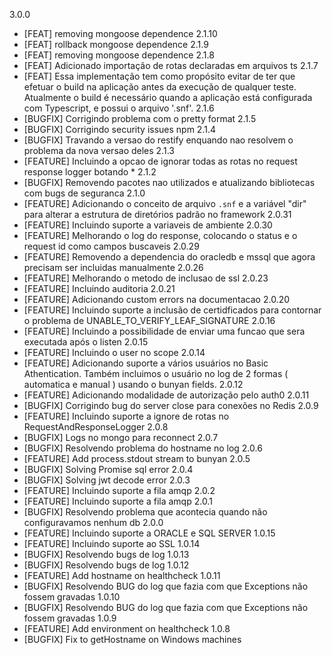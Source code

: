 3.0.0
 - [FEAT] removing mongoose dependence
2.1.10
 - [FEAT] rollback  mongoose dependence
2.1.9
 - [FEAT] removing mongoose dependence
2.1.8
 - [FEAT] Adicionado importação de rotas declaradas em arquivos ts 
2.1.7
 - [FEAT] Essa implementação tem como propósito evitar de ter que efetuar o build na aplicação antes da execução de qualquer teste. Atualmente o build é necessário quando a aplicação está configurada com Typescript, e possui o arquivo '.snf'.
2.1.6
 - [BUGFIX] Corrigindo problema com o pretty format
2.1.5
 - [BUGFIX] Corrigindo security issues npm
2.1.4
 - [BUGFIX] Travando a versao do restify enquando nao resolvem o problema da nova versao deles
2.1.3
 - [FEATURE] Incluindo a opcao de ignorar todas as rotas no request response logger botando *
2.1.2
 - [BUGFIX] Removendo pacotes nao utilizados e atualizando bibliotecas com bugs de seguranca 
2.1.0
 - [FEATURE] Adicionando o conceito de arquivo `.snf` e a variável "dir" para alterar a estrutura de diretórios padrão no framework
2.0.31
 - [FEATURE] Incluindo suporte a variaveis de ambiente
2.0.30
 - [FEATURE] Melhorando o log do response, colocando o status e o request id como campos buscaveis
2.0.29
 - [FEATURE] Removendo a dependencia do oracledb e mssql que agora precisam ser incluidas manualmente
2.0.26
 - [FEATURE] Melhorando o metodo de inclusao de ssl
2.0.23
 - [FEATURE] Incluindo auditoria
2.0.21
 - [FEATURE] Adicionando custom errors na documentacao
2.0.20
 - [FEATURE] Incluindo suporte a inclusão de certidficados para contornar o problema de UNABLE_TO_VERIFY_LEAF_SIGNATURE
2.0.16
 - [FEATURE] Incluindo a possibilidade de enviar uma funcao que sera executada após o listen
2.0.15
 - [FEATURE] Incluindo o user no scope
2.0.14
 - [FEATURE] Adicionando suporte a vários usuários no Basic Athentication. Também incluimos o usuário no log de 2 formas ( automatica e manual ) usando o bunyan fields.
2.0.12
 - [FEATURE] Adicionando modalidade de autorização pelo auth0
2.0.11
 - [BUGFIX] Corrigindo bug do server close para conexões no Redis
2.0.9
 - [FEATURE] Incluindo suporte a ignore de rotas no RequestAndResponseLogger
2.0.8
 - [BUGFIX] Logs no mongo para reconnect
2.0.7
 - [BUGFIX] Resolvendo problema do hostname no log
2.0.6
 - [FEATURE] Add process.stdout stream to bunyan
2.0.5
 - [BUGFIX] Solving Promise sql error
2.0.4
 - [BUGFIX] Solving jwt decode error
2.0.3
 - [FEATURE] Incluindo suporte a fila amqp
2.0.2
 - [FEATURE] Incluindo suporte a fila amqp
2.0.1
 - [BUGFIX] Resolvendo problema que acontecia quando não configuravamos nenhum db
2.0.0
 - [FEATURE] Incluindo suporte a ORACLE e SQL SERVER
1.0.15
 - [FEATURE] Incluindo suporte ao SSL
1.0.14
 - [BUGFIX] Resolvendo bugs de log
1.0.13
 - [BUGFIX] Resolvendo bugs de log
1.0.12
 - [FEATURE] Add hostname on healthcheck
1.0.11
 - [BUGFIX] Resolvendo BUG do log que fazia com que Exceptions não fossem gravadas
1.0.10
 - [BUGFIX] Resolvendo BUG do log que fazia com que Exceptions não fossem gravadas
1.0.9
 - [FEATURE] Add environment on healthcheck
1.0.8
 - [BUGFIX] Fix to getHostname on Windows machines